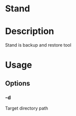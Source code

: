 Stand
============

# Description

Stand is backup and restore tool

# Usage

## Options

### -d

Target directory path